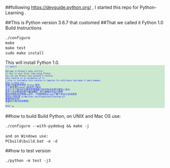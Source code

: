 
##following https://devguide.python.org/ , I started this repo for Python-Learning .

##This is Python version 3.6.7 that customed
##That we called it Fython 1.0
Build Instructions

    ./configure
    make
    make test
    sudo make install

This will install Fython 1.0.
![使用效果](./Fython/docimg/help.jpg)

##how to build
Build Python, on UNIX and Mac OS use:

	./configure --with-pydebug && make -j
	
	and on Windows use:
	PCbuild\build.bat -e -d

##how to test version

	./python -m test -j3


